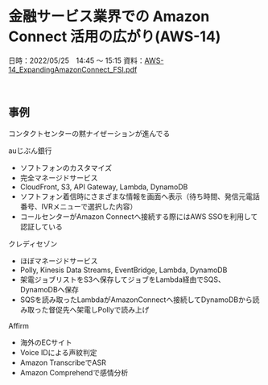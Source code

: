 # 金融サービス業界での Amazon Connect 活用の広がり(AWS-14)

日時：2022/05/25　14:45 〜 15:15
資料：[AWS-14_ExpandingAmazonConnect_FSI.pdf](https://contents-s3-bucket.s3.ap-northeast-1.amazonaws.com/documents/aws/202205_AWS_SUMMIT_JAPAN_2022/AWS-14_ExpandingAmazonConnect_FSI.pdf)

<br>

## 事例

コンタクトセンターの黙ナイぜーションが進んでる

auじぶん銀行
- ソフトフォンのカスタマイズ
- 完全マネージドサービス
- CloudFront, S3, API Gateway, Lambda, DynamoDB
- ソフトフォン着信時にさまざまな情報を画面へ表示（待ち時間、発信元電話番号、IVRメニューで選択した内容）
- コールセンターがAmazon Connectへ接続する際にはAWS SSOを利用して認証している

クレディセゾン
- ほぼマネージドサービス
- Polly, Kinesis Data Streams, EventBridge, Lambda, DynamoDB
- 架電ジョブリストをS3へ保存してジョブをLambda経由でSQS、DynamoDBへ保存
- SQSを読み取ったLambdaがAmazonConnectへ接続してDynamoDBから読み取った督促先へ架電しPollyで読み上げ

Affirm
- 海外のECサイト
- Voice IDによる声紋判定
- Amazon TranscribeでASR
- Amazon Comprehendで感情分析